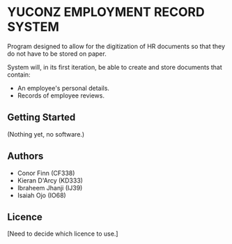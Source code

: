 # YUCONZ EMPLOYMENT RECORD SYSTEM
Program designed to allow for the digitization of HR documents 
so that they do not have to be stored on paper.

System will, in its first iteration, be able to create and 
store documents that contain:
* An employee's personal details.
* Records of employee reviews. 

## Getting Started
 (Nothing yet, no software.)
## Authors
* Conor Finn (CF338)
* Kieran D'Arcy (KD333)
* Ibraheem Jhanji (IJ39)
* Isaiah Ojo (IO68)

## Licence
 [Need to decide which licence to use.]